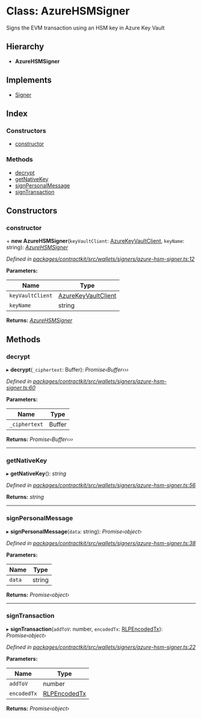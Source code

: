 # Class: AzureHSMSigner

Signs the EVM transaction using an HSM key in Azure Key Vault

## Hierarchy

* **AzureHSMSigner**

## Implements

* [Signer](../interfaces/_wallets_signers_signer_.signer.md)

## Index

### Constructors

* [constructor](_wallets_signers_azure_hsm_signer_.azurehsmsigner.md#constructor)

### Methods

* [decrypt](_wallets_signers_azure_hsm_signer_.azurehsmsigner.md#decrypt)
* [getNativeKey](_wallets_signers_azure_hsm_signer_.azurehsmsigner.md#getnativekey)
* [signPersonalMessage](_wallets_signers_azure_hsm_signer_.azurehsmsigner.md#signpersonalmessage)
* [signTransaction](_wallets_signers_azure_hsm_signer_.azurehsmsigner.md#signtransaction)

## Constructors

###  constructor

\+ **new AzureHSMSigner**(`keyVaultClient`: [AzureKeyVaultClient](_utils_azure_key_vault_client_.azurekeyvaultclient.md), `keyName`: string): *[AzureHSMSigner](_wallets_signers_azure_hsm_signer_.azurehsmsigner.md)*

*Defined in [packages/contractkit/src/wallets/signers/azure-hsm-signer.ts:12](https://github.com/celo-org/celo-monorepo/blob/master/packages/contractkit/src/wallets/signers/azure-hsm-signer.ts#L12)*

**Parameters:**

Name | Type |
------ | ------ |
`keyVaultClient` | [AzureKeyVaultClient](_utils_azure_key_vault_client_.azurekeyvaultclient.md) |
`keyName` | string |

**Returns:** *[AzureHSMSigner](_wallets_signers_azure_hsm_signer_.azurehsmsigner.md)*

## Methods

###  decrypt

▸ **decrypt**(`_ciphertext`: Buffer): *Promise‹Buffer‹››*

*Defined in [packages/contractkit/src/wallets/signers/azure-hsm-signer.ts:60](https://github.com/celo-org/celo-monorepo/blob/master/packages/contractkit/src/wallets/signers/azure-hsm-signer.ts#L60)*

**Parameters:**

Name | Type |
------ | ------ |
`_ciphertext` | Buffer |

**Returns:** *Promise‹Buffer‹››*

___

###  getNativeKey

▸ **getNativeKey**(): *string*

*Defined in [packages/contractkit/src/wallets/signers/azure-hsm-signer.ts:56](https://github.com/celo-org/celo-monorepo/blob/master/packages/contractkit/src/wallets/signers/azure-hsm-signer.ts#L56)*

**Returns:** *string*

___

###  signPersonalMessage

▸ **signPersonalMessage**(`data`: string): *Promise‹object›*

*Defined in [packages/contractkit/src/wallets/signers/azure-hsm-signer.ts:38](https://github.com/celo-org/celo-monorepo/blob/master/packages/contractkit/src/wallets/signers/azure-hsm-signer.ts#L38)*

**Parameters:**

Name | Type |
------ | ------ |
`data` | string |

**Returns:** *Promise‹object›*

___

###  signTransaction

▸ **signTransaction**(`addToV`: number, `encodedTx`: [RLPEncodedTx](../interfaces/_utils_signing_utils_.rlpencodedtx.md)): *Promise‹object›*

*Defined in [packages/contractkit/src/wallets/signers/azure-hsm-signer.ts:22](https://github.com/celo-org/celo-monorepo/blob/master/packages/contractkit/src/wallets/signers/azure-hsm-signer.ts#L22)*

**Parameters:**

Name | Type |
------ | ------ |
`addToV` | number |
`encodedTx` | [RLPEncodedTx](../interfaces/_utils_signing_utils_.rlpencodedtx.md) |

**Returns:** *Promise‹object›*

